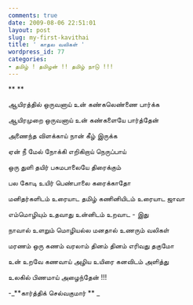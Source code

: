 ```yaml
---
comments: true
date: 2009-08-06 22:51:01
layout: post
slug: my-first-kavithai
title: ' காதல வலிகள் '
wordpress_id: 77
categories:
- தமிழ் ! தமிழன் !! தமிழ் நாடு !!!
---
```


**
**

ஆயிரத்தில் ஒருவனாய்
உன் கண்கலெண்ணை பார்க்க

ஆயிரமுறை ஒருவனாய்
உன் கண்களையே பார்த்தேன்

அணைந்த விளக்காய்
நான் கீழ் இருக்க

ஏன் நீ மேல் நோக்கி
எறிகிறாய் நெருப்பாய்

ஒரு துளி தயிர்
பசுமபாலையே திரைக்கும்

பல கோடி உயிர்
பெண்பாலை கரைக்காதோ

மனிதர்களிடம் உரையாட தமிழ்
கணினியிடம்  உரையாட ஜாவா

எம்மொழியும் உதவாது
உன்னிடம்  உறவாட -  இது

நாவால் உளறும்   மொழியல்ல
மனதால் உணரும் வலிகள்

மரணம் ஒரு கணம் வரலாம்
தினம் தினம் எரிவது  தகுமோ

உன் உறவே கணவாய் அழிய
உயிரை  கனவிடம்  அளித்து

உலகில் பிணமாய் அழைந்தேன்   !!!

-_**கார்த்திக் செல்வகுமார் ** _
